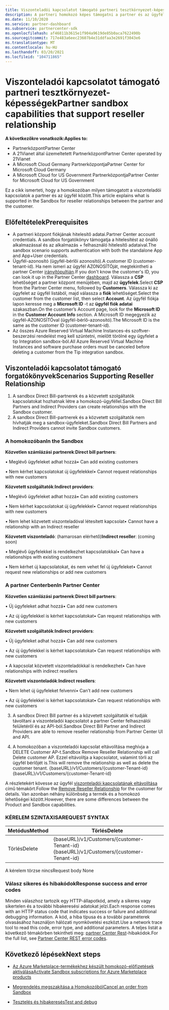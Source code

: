```yaml
---
title: Viszonteladói kapcsolatot támogató partneri tesztkörnyezet-képességek
description: A partneri homokozó képes támogatni a partner és az ügyfél közötti kapcsolatokat
ms.date: 11/10/2020
ms.service: partner-dashboard
ms.subservice: partnercenter-sdk
ms.openlocfilehash: af46811b3615e1f904a9619de85b0aca7622490b
ms.sourcegitcommit: 717e483a6eec23607b4e31ddfaa3e2691f3043e6
ms.translationtype: MT
ms.contentlocale: hu-HU
ms.lasthandoff: 03/20/2021
ms.locfileid: "104711865"
---
```

# <a name="partner-sandbox-capabilities-that-support-reseller-relationship"></a><span data-ttu-id="fc4b2-103">Viszonteladói kapcsolatot támogató partneri tesztkörnyezet-képességek</span><span class="sxs-lookup"><span data-stu-id="fc4b2-103">Partner sandbox capabilities that support reseller relationship</span></span>

<span data-ttu-id="fc4b2-104">**A következőkre vonatkozik:**</span><span class="sxs-lookup"><span data-stu-id="fc4b2-104">**Applies to:**</span></span>

- <span data-ttu-id="fc4b2-105">Partnerközpont</span><span class="sxs-lookup"><span data-stu-id="fc4b2-105">Partner Center</span></span>
- <span data-ttu-id="fc4b2-106">A 21Vianet által üzemeltetett Partnerközpont</span><span class="sxs-lookup"><span data-stu-id="fc4b2-106">Partner Center operated by 21Vianet</span></span>
- <span data-ttu-id="fc4b2-107">A Microsoft Cloud Germany Partnerközpontja</span><span class="sxs-lookup"><span data-stu-id="fc4b2-107">Partner Center for Microsoft Cloud Germany</span></span>
- <span data-ttu-id="fc4b2-108">A Microsoft Cloud for US Government Partnerközpontja</span><span class="sxs-lookup"><span data-stu-id="fc4b2-108">Partner Center for Microsoft Cloud for US Government</span></span>

<span data-ttu-id="fc4b2-109">Ez a cikk ismerteti, hogy a homokozóban milyen támogatott a viszonteladói kapcsolatok a partner és az ügyfél között.</span><span class="sxs-lookup"><span data-stu-id="fc4b2-109">This article explains what is supported in the Sandbox for reseller relationships between the partner and the customer.</span></span> 

## <a name="prerequisites"></a><span data-ttu-id="fc4b2-110">Előfeltételek</span><span class="sxs-lookup"><span data-stu-id="fc4b2-110">Prerequisites</span></span>

- <span data-ttu-id="fc4b2-111">A partneri központ fiókjának hitelesítő adatai.</span><span class="sxs-lookup"><span data-stu-id="fc4b2-111">Partner Center account credentials.</span></span> <span data-ttu-id="fc4b2-112">A sandbox forgatókönyv támogatja a hitelesítést az önálló alkalmazással és az alkalmazás + felhasználó hitelesítő adataival.</span><span class="sxs-lookup"><span data-stu-id="fc4b2-112">The sandbox scenario supports authentication with both the standalone App and App+User credentials.</span></span>
- <span data-ttu-id="fc4b2-113">Ügyfél-azonosító (ügyfél-bérlői azonosító).</span><span class="sxs-lookup"><span data-stu-id="fc4b2-113">A customer ID (customer-tenant-id).</span></span> <span data-ttu-id="fc4b2-114">Ha nem ismeri az ügyfél AZONOSÍTÓját, megtekintheti a partner Center [irányítópultján](https://partner.microsoft.com/dashboard/home).</span><span class="sxs-lookup"><span data-stu-id="fc4b2-114">If you don't know the customer's ID, you can look it up in the Partner Center [dashboard](https://partner.microsoft.com/dashboard/home).</span></span> <span data-ttu-id="fc4b2-115">Válassza a **CSP** lehetőséget a partner központ menüjében, majd az **ügyfelek**.</span><span class="sxs-lookup"><span data-stu-id="fc4b2-115">Select **CSP** from the Partner Center menu, followed by **Customers**.</span></span> <span data-ttu-id="fc4b2-116">Válassza ki az ügyfelet az ügyfél listából, majd válassza a **fiók** lehetőséget.</span><span class="sxs-lookup"><span data-stu-id="fc4b2-116">Select the customer from the customer list, then select **Account**.</span></span> <span data-ttu-id="fc4b2-117">Az ügyfél fiókja lapon keresse meg a **Microsoft ID** -t az **ügyfél fiók adatai** szakaszban.</span><span class="sxs-lookup"><span data-stu-id="fc4b2-117">On the customer’s Account page, look for the **Microsoft ID** in the **Customer Account Info** section.</span></span> <span data-ttu-id="fc4b2-118">A Microsoft ID megegyezik az ügyfél-AZONOSÍTÓval (ügyfél-bérlő-azonosító).</span><span class="sxs-lookup"><span data-stu-id="fc4b2-118">The Microsoft ID is the same as the customer ID (customer-tenant-id).</span></span>
- <span data-ttu-id="fc4b2-119">Az összes Azure Reserved Virtual Machine Instances-és szoftver-beszerzési rendelést meg kell szüntetni, mielőtt törölné egy ügyfelet a tip Integration sandbox-ból.</span><span class="sxs-lookup"><span data-stu-id="fc4b2-119">All Azure Reserved Virtual Machine Instances and software purchase orders must be canceled before deleting a customer from the Tip integration sandbox.</span></span>

## <a name="scenarios-supporting-reseller-relationship"></a><span data-ttu-id="fc4b2-120">Viszonteladói kapcsolatot támogató forgatókönyvek</span><span class="sxs-lookup"><span data-stu-id="fc4b2-120">Scenarios Supporting Reseller Relationship</span></span>

1.  <span data-ttu-id="fc4b2-121">A sandbox Direct Bill-partnerek és a közvetett szolgáltatók kapcsolatokat hozhatnak létre a homokozó-ügyféllel.</span><span class="sxs-lookup"><span data-stu-id="fc4b2-121">Sandbox Direct Bill Partners and Indirect Providers can create relationships with the Sandbox customer.</span></span> 
2.  <span data-ttu-id="fc4b2-122">A sandbox Direct Bill-partnerek és a közvetett szolgáltatók nem hívhatják meg a sandbox-ügyfeleket.</span><span class="sxs-lookup"><span data-stu-id="fc4b2-122">Sandbox Direct Bill Partners and Indirect Providers cannot invite Sandbox customers.</span></span>



### <a name="in-the-sandbox"></a><span data-ttu-id="fc4b2-123">A homokozóban</span><span class="sxs-lookup"><span data-stu-id="fc4b2-123">In the Sandbox</span></span>

<span data-ttu-id="fc4b2-124">**Közvetlen számlázási partnerek**:</span><span class="sxs-lookup"><span data-stu-id="fc4b2-124">**Direct bill partners**:</span></span>

<span data-ttu-id="fc4b2-125">• Meglévő ügyfeleket adhat hozzá</span><span class="sxs-lookup"><span data-stu-id="fc4b2-125">•   Can add existing customers</span></span>

<span data-ttu-id="fc4b2-126">• Nem kérhet kapcsolatokat új ügyfelekkel</span><span class="sxs-lookup"><span data-stu-id="fc4b2-126">•   Cannot request relationships with new customers</span></span>

<span data-ttu-id="fc4b2-127">**Közvetett szolgáltatók**:</span><span class="sxs-lookup"><span data-stu-id="fc4b2-127">**Indirect providers**:</span></span>

<span data-ttu-id="fc4b2-128">• Meglévő ügyfeleket adhat hozzá</span><span class="sxs-lookup"><span data-stu-id="fc4b2-128">•   Can add existing customers</span></span>

<span data-ttu-id="fc4b2-129">• Nem kérhet kapcsolatokat új ügyfelekkel</span><span class="sxs-lookup"><span data-stu-id="fc4b2-129">•   Cannot request relationships with new customers</span></span>

<span data-ttu-id="fc4b2-130">• Nem lehet közvetett viszonteladóval létesített kapcsolat</span><span class="sxs-lookup"><span data-stu-id="fc4b2-130">•   Cannot have a relationship with an Indirect reseller</span></span>

<span data-ttu-id="fc4b2-131">**Közvetett viszonteladó**: (hamarosan elérhető)</span><span class="sxs-lookup"><span data-stu-id="fc4b2-131">**Indirect reseller**: (coming soon)</span></span>

<span data-ttu-id="fc4b2-132">• Meglévő ügyfelekkel is rendelkezhet kapcsolatokkal</span><span class="sxs-lookup"><span data-stu-id="fc4b2-132">•   Can have a relationships with existing customers</span></span>

<span data-ttu-id="fc4b2-133">• Nem kérhet új kapcsolatokat, és nem vehet fel új ügyfeleket</span><span class="sxs-lookup"><span data-stu-id="fc4b2-133">•   Cannot request new relationships or add new customers</span></span>

### <a name="in-partner-center"></a><span data-ttu-id="fc4b2-134">A partner Centerben</span><span class="sxs-lookup"><span data-stu-id="fc4b2-134">In Partner Center</span></span>

<span data-ttu-id="fc4b2-135">**Közvetlen számlázási partnerek**:</span><span class="sxs-lookup"><span data-stu-id="fc4b2-135">**Direct bill partners**:</span></span>

<span data-ttu-id="fc4b2-136">• Új ügyfeleket adhat hozzá</span><span class="sxs-lookup"><span data-stu-id="fc4b2-136">•   Can add new customers</span></span>

<span data-ttu-id="fc4b2-137">• Az új ügyfelekkel is kérhet kapcsolatokat</span><span class="sxs-lookup"><span data-stu-id="fc4b2-137">•   Can request relationships with new customers</span></span>

<span data-ttu-id="fc4b2-138">**Közvetett szolgáltatók**:</span><span class="sxs-lookup"><span data-stu-id="fc4b2-138">**Indirect providers**:</span></span>

<span data-ttu-id="fc4b2-139">• Új ügyfeleket adhat hozzá</span><span class="sxs-lookup"><span data-stu-id="fc4b2-139">•   Can add new customers</span></span>

<span data-ttu-id="fc4b2-140">• Az új ügyfelekkel is kérhet kapcsolatokat</span><span class="sxs-lookup"><span data-stu-id="fc4b2-140">•   Can request relationships with new customers</span></span>

<span data-ttu-id="fc4b2-141">• A kapcsolat közvetett viszonteladókkal is rendelkezhet</span><span class="sxs-lookup"><span data-stu-id="fc4b2-141">•   Can have relationships with indirect resellers</span></span>

<span data-ttu-id="fc4b2-142">**Közvetett viszonteladók**:</span><span class="sxs-lookup"><span data-stu-id="fc4b2-142">**Indirect resellers**:</span></span>

<span data-ttu-id="fc4b2-143">• Nem lehet új ügyfeleket felvenni</span><span class="sxs-lookup"><span data-stu-id="fc4b2-143">•   Can’t add new customers</span></span>

<span data-ttu-id="fc4b2-144">• Az új ügyfelekkel is kérhet kapcsolatokat</span><span class="sxs-lookup"><span data-stu-id="fc4b2-144">•   Can request relationships with new customers</span></span>

3. <span data-ttu-id="fc4b2-145">A sandbox Direct Bill partner és a közvetett szolgáltatók el tudják távolítani a viszonteladói kapcsolatot a partner Center felhasználói felületéről és az API-ból.</span><span class="sxs-lookup"><span data-stu-id="fc4b2-145">Sandbox Direct Bill Partner and Indirect Providers are able to remove reseller relationship from Partner Center UI and API.</span></span>

4. <span data-ttu-id="fc4b2-146">A homokozóban a viszonteladói kapcsolat eltávolítása meghívja a DELETE Customer AP-t.</span><span class="sxs-lookup"><span data-stu-id="fc4b2-146">Sandbox Remove Reseller Relationship will call Delete customer AP.</span></span> <span data-ttu-id="fc4b2-147">Ezzel eltávolítja a kapcsolatot, valamint törli az ügyfél bérlőjét is.</span><span class="sxs-lookup"><span data-stu-id="fc4b2-147">This will remove the relationship as well as delete the customer tenant.</span></span> <span data-ttu-id="fc4b2-148">{baseURL}/v1/Customers/{customer-Tenant-id}</span><span class="sxs-lookup"><span data-stu-id="fc4b2-148">{baseURL}/v1/Customers/{customer-Tenant-id}</span></span>

<span data-ttu-id="fc4b2-149">A részletekért kövesse az ügyfél [viszonteladói kapcsolatának eltávolítása](remove-a-reseller-relationship-with-a-customer.md) című témakört.</span><span class="sxs-lookup"><span data-stu-id="fc4b2-149">Follow the [Remove Reseller Relationship](remove-a-reseller-relationship-with-a-customer.md) for the customer for details.</span></span> <span data-ttu-id="fc4b2-150">Van azonban néhány különbség a termék és a homokozó lehetőségei között.</span><span class="sxs-lookup"><span data-stu-id="fc4b2-150">However, there are some differences between the Product and Sandbox capabilities.</span></span>

### <a name="request-syntax"></a><span data-ttu-id="fc4b2-151">KÉRELEM SZINTAXISA</span><span class="sxs-lookup"><span data-stu-id="fc4b2-151">REQUEST SYNTAX</span></span>

|<span data-ttu-id="fc4b2-152">**Metódus**</span><span class="sxs-lookup"><span data-stu-id="fc4b2-152">**Method**</span></span>|<span data-ttu-id="fc4b2-153">**Törlés**</span><span class="sxs-lookup"><span data-stu-id="fc4b2-153">**Delete**</span></span>|
|-------------|------------|
|<span data-ttu-id="fc4b2-154">Törlés</span><span class="sxs-lookup"><span data-stu-id="fc4b2-154">Delete</span></span>|<span data-ttu-id="fc4b2-155">{baseURL}/v1/Customers/{customer-Tenant-id}</span><span class="sxs-lookup"><span data-stu-id="fc4b2-155">{baseURL}/v1/Customers/{customer-Tenant-id}</span></span> |

<span data-ttu-id="fc4b2-156">A kérelem törzse nincs</span><span class="sxs-lookup"><span data-stu-id="fc4b2-156">Request body None</span></span>

### <a name="response-success-and-error-codes"></a><span data-ttu-id="fc4b2-157">Válasz sikeres és hibakódok</span><span class="sxs-lookup"><span data-stu-id="fc4b2-157">Response success and error codes</span></span>

<span data-ttu-id="fc4b2-158">Minden válaszhoz tartozik egy HTTP-állapotkód, amely a sikeres vagy sikertelen és a további hibakeresési adatokat jelzi.</span><span class="sxs-lookup"><span data-stu-id="fc4b2-158">Each response comes with an HTTP status code that indicates success or failure and additional debugging information.</span></span> <span data-ttu-id="fc4b2-159">A kód, a hiba típusa és a további paraméterek olvasásához használjon hálózati nyomkövetési eszközt.</span><span class="sxs-lookup"><span data-stu-id="fc4b2-159">Use a network trace tool to read this code, error type, and additional parameters.</span></span> <span data-ttu-id="fc4b2-160">A teljes listát a következő témakörben tekintheti meg: [partner Center Rest](./error-codes.md)-hibakódok.</span><span class="sxs-lookup"><span data-stu-id="fc4b2-160">For the full list, see [Partner Center REST error codes](./error-codes.md).</span></span>

## <a name="next-steps"></a><span data-ttu-id="fc4b2-161">Következő lépések</span><span class="sxs-lookup"><span data-stu-id="fc4b2-161">Next steps</span></span>

- [<span data-ttu-id="fc4b2-162">Az Azure Marketplace-termékekhez készült homokozó-előfizetések aktiválása</span><span class="sxs-lookup"><span data-stu-id="fc4b2-162">Activate Sandbox subscriptions for Azure Marketplace products</span></span>](activate-sandbox-subscription-azure-marketplace-products.md)

- [<span data-ttu-id="fc4b2-163">Megrendelés megszakítása a Homokozóból</span><span class="sxs-lookup"><span data-stu-id="fc4b2-163">Cancel an order from Sandbox</span></span>](cancel-an-order-from-the-integration-sandbox.md)

- [<span data-ttu-id="fc4b2-164">Tesztelés és hibakeresés</span><span class="sxs-lookup"><span data-stu-id="fc4b2-164">Test and debug</span></span>](test-and-debug.md)
